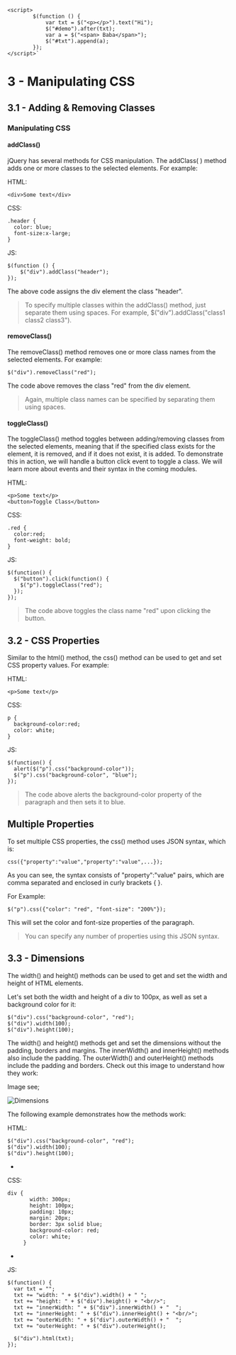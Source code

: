```
<script>
        $(function () {
            var txt = $("<p></p>").text("Hi");
            $("#demo").after(txt);
            var a = $("<span> Baba</span>");
            $("#txt").append(a);
        });
</script>`

```

# 3 - Manipulating CSS

## 3.1 - Adding & Removing Classes

### Manipulating CSS

#### addClass() 

jQuery has several methods for CSS manipulation.
The addClass( ) method adds one or more classes to the selected elements.
For example:

HTML: 

```
<div>Some text</div>
```

CSS: 

```
.header {
  color: blue;
  font-size:x-large;
}
```

JS:

```
$(function () {
    $("div").addClass("header");
});
```

The above code assigns the div element the class "header".

>To specify multiple classes within the addClass() method, just separate them using spaces. For example, $("div").addClass("class1 class2 class3").

#### removeClass()

The removeClass() method removes one or more class names from the selected elements.
For example:

```
$("div").removeClass("red");
```

The code above removes the class "red" from the div element.

>Again, multiple class names can be specified by separating them using spaces.

#### toggleClass()

The toggleClass() method toggles between adding/removing classes from the selected elements, meaning that if the specified class exists for the element, it is removed, and if it does not exist, it is added.
To demonstrate this in action, we will handle a button click event to toggle a class. We will learn more about events and their syntax in the coming modules.

HTML:
 
````
<p>Some text</p>
<button>Toggle Class</button>
````

CSS:

````
.red { 
  color:red; 
  font-weight: bold;
}
````

JS:

````
$(function() {
  $("button").click(function() {
    $("p").toggleClass("red");
  });
});
````

>The code above toggles the class name "red" upon clicking the button.

## 3.2 -  CSS Properties

Similar to the html() method, the css() method can be used to get and set CSS property values.
For example:

HTML:

```
<p>Some text</p>
```

CSS:

```
p {
  background-color:red;
  color: white;
}
```

JS:

```
$(function() {
  alert($("p").css("background-color"));
  $("p").css("background-color", "blue");
}); 
```

>The code above alerts the background-color property of the paragraph and then sets it to blue.

## Multiple Properties

To set multiple CSS properties, the css() method uses JSON syntax, which is: 

```
css({"property":"value","property":"value",...});
```

As you can see, the syntax consists of "property":"value" pairs, which are comma separated and enclosed in curly brackets { }.

For Example: 

```
$("p").css({"color": "red", "font-size": "200%"});
```

This will set the color and font-size properties of the paragraph.

>You can specify any number of properties using this JSON syntax.

## 3.3 - Dimensions

The width() and height() methods can be used to get and set the width and height of HTML elements.

Let's set both the width and height of a div to 100px, as well as set a background color for it:
 

    $("div").css("background-color", "red");
    $("div").width(100);
    $("div").height(100);
 
 The width() and height() methods get and set the dimensions without the padding, borders and margins.
 The innerWidth() and innerHeight() methods also include the padding.
 The outerWidth() and outerHeight() methods include the padding and borders.
 Check out this image to understand how they work:
 
 Image see;

![Dimensions](https://api.sololearn.com/DownloadFile?id=3120)

The following example demonstrates how the methods work:
 
HTML:
 
    $("div").css("background-color", "red");
    $("div").width(100);
    $("div").height(100);   
    
-

CSS:
 
    div {
           width: 300px;
           height: 100px;
           padding: 10px;
           margin: 20px;
           border: 3px solid blue;
           background-color: red;
           color: white;
         }
            
-
JS:

    $(function() {
      var txt = "";
      txt += "width: " + $("div").width() + " ";
      txt += "height: " + $("div").height() + "<br/>";
      txt += "innerWidth: " + $("div").innerWidth() + "  ";
      txt += "innerHeight: " + $("div").innerHeight() + "<br/>";
      txt += "outerWidth: " + $("div").outerWidth() + "  ";
      txt += "outerHeight: " + $("div").outerHeight();
        
      $("div").html(txt);
    });
    
